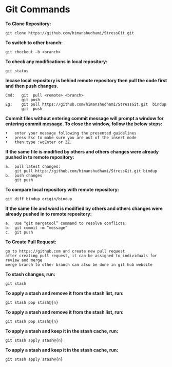 # Git Commands
**To Clone Repository:**

	git clone https://github.com/himanshudhami/StressGit.git

**To switch to other branch:**

	git checkout –b <branch>

**To check any modifications in local repository:**

	git status
**Incase local repository is behind remote repository then pull the code first and then push changes.**

	Cmd:   git  pull <remote> <branch>
           git push
	Eg:    git pull https://github.com/himanshudhami/StressGit.git  bindup
		   git  push

**Commit files without entering commit message will prompt a window for entering commit message. To close the window, follow the below steps:**

	•	enter your message following the presented guidelines
	•	press Esc to make sure you are out of the insert mode
	•	then type :wqEnter or ZZ.
**If the same file is modified by others and others changes were already pushed in to remote repository:**
 
	a.	pull latest changes:
		git pull https://github.com/himanshudhami/StressGit.git bindup
	b.	push changes
		git push
**To compare local repository with remote repository:**

	git diff bindup origin/bindup
 

**If the same file and word is modified by others and others changes were already pushed in to remote repository:**

	a.	Use “git mergetool” command to resolve conflicts. 
	b.	git commit –m “message”
	c.	git push

**To Create Pull Request:**

	go to https://github.com and create new pull request
	after creating pull request, it can be assigned to individuals for review and merge
	merge branch to other branch can also be done in git hub website

**To stash changes, run:**

	git stash

**To apply a stash and remove it from the stash list, run:**

	git stash pop stash@{n}
**To apply a stash and remove it from the stash list, run:**

	git stash pop stash@{n}

**To apply a stash and keep it in the stash cache, run:**

	git stash apply stash@{n}
**To apply a stash and keep it in the stash cache, run:**

	git stash apply stash@{n}